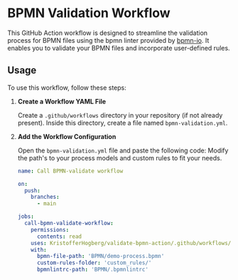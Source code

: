 # BPMN Validation Workflow

This GitHub Action workflow is designed to streamline the validation process for BPMN files using the bpmn linter provided by [bpmn-io](https://github.com/bpmn-io). It enables you to validate your BPMN files and incorporate user-defined rules.

## Usage

To use this workflow, follow these steps:

1. **Create a Workflow YAML File**

   Create a `.github/workflows` directory in your repository (if not already present). Inside this directory, create a file named `bpmn-validation.yml`.

2. **Add the Workflow Configuration**

   Open the `bpmn-validation.yml` file and paste the following code:
   Modify the path's to your process models and custom rules to fit your needs.

   ```yaml
   name: Call BPMN-validate workflow

   on:
     push:
       branches:
         - main

   jobs:
     call-bpmn-validate-workflow:
       permissions:
         contents: read
       uses: KristofferHogberg/validate-bpmn-action/.github/workflows/validate-bpmn.yml@main
       with:
         bpmn-file-path: 'BPMN/demo-process.bpmn'
         custom-rules-folder: 'custom_rules/'
         bpmnlintrc-path: 'BPMN/.bpmnlintrc'
